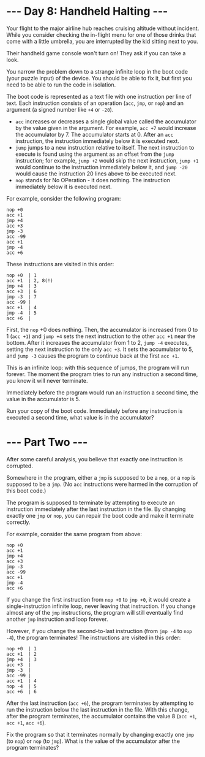 # --- Day 8: Handheld Halting ---

Your flight to the major airline hub reaches cruising altitude without incident. While you consider checking the 
in-flight menu for one of those drinks that come with a little umbrella, you are interrupted by the kid sitting next to 
you.

Their handheld game console won't turn on! They ask if you can take a look.

You narrow the problem down to a strange infinite loop in the boot code (your puzzle input) of the device. You should 
be able to fix it, but first you need to be able to run the code in isolation.

The boot code is represented as a text file with one instruction per line of text. Each instruction consists of an 
operation (`acc`, `jmp`, or `nop`) and an argument (a signed number like `+4` or `-20`).

- `acc` increases or decreases a single global value called the accumulator by the value given in the argument. For 
  example, `acc +7` would increase the accumulator by 7. The accumulator starts at 0. After an `acc` instruction, 
  the instruction immediately below it is executed next.
- `jump` jumps to a new instruction relative to itself. The next instruction to execute is found using the argument 
  as an offset from the `jump` instruction; for example, `jump +2` would skip the next instruction, `jump +1` would 
  continue to the instruction immediately below it, and `jump -20` would cause the instruction 20 lines above to be 
  executed next.
- `nop` stands for No OPeration - it does nothing. The instruction immediately below it is executed next.

For example, consider the following program:

```
nop +0
acc +1
jmp +4
acc +3
jmp -3
acc -99
acc +1
jmp -4
acc +6
```

These instructions are visited in this order:

```
nop +0  | 1
acc +1  | 2, 8(!)
jmp +4  | 3
acc +3  | 6
jmp -3  | 7
acc -99 |
acc +1  | 4
jmp -4  | 5
acc +6  |
```

First, the `nop` +0 does nothing. Then, the accumulator is increased from 0 to 1 (`acc +1`) and `jump +4` sets the 
next instruction to the other `acc +1` near the bottom. After it increases the accumulator from 1 to 2, `jump -4` 
executes, setting the next instruction to the only `acc +3`. It sets the accumulator to 5, and `jump -3` causes the 
program to continue back at the first `acc +1`.

This is an infinite loop: with this sequence of jumps, the program will run forever. The moment the program tries to 
run any instruction a second time, you know it will never terminate.

Immediately before the program would run an instruction a second time, the value in the accumulator is 5.

Run your copy of the boot code. Immediately before any instruction is executed a second time, what value is in the 
accumulator?

# --- Part Two ---

After some careful analysis, you believe that exactly one instruction is corrupted.

Somewhere in the program, either a `jmp` is supposed to be a `nop`, or a `nop` is supposed to be a `jmp`. (No `acc` 
instructions were harmed in the corruption of this boot code.)

The program is supposed to terminate by attempting to execute an instruction immediately after the last instruction in 
the file. By changing exactly one `jmp` or `nop`, you can repair the boot code and make it terminate correctly.

For example, consider the same program from above:

```
nop +0
acc +1
jmp +4
acc +3
jmp -3
acc -99
acc +1
jmp -4
acc +6
```

If you change the first instruction from `nop +0` to `jmp +0`, it would create a single-instruction infinite loop, never 
leaving that instruction. If you change almost any of the `jmp` instructions, the program will still eventually find 
another `jmp` instruction and loop forever.

However, if you change the second-to-last instruction (from `jmp -4` to `nop -4`), the program terminates! The 
instructions are visited in this order:

```
nop +0  | 1
acc +1  | 2
jmp +4  | 3
acc +3  |
jmp -3  |
acc -99 |
acc +1  | 4
nop -4  | 5
acc +6  | 6
```

After the last instruction (`acc +6`), the program terminates by attempting to run the instruction below the last 
instruction in the file. With this change, after the program terminates, the accumulator contains the value 8 (`acc +1`,
`acc +1`, `acc +6`).

Fix the program so that it terminates normally by changing exactly one `jmp` (to `nop`) or `nop` (to `jmp`). What is 
the value of the accumulator after the program terminates?
